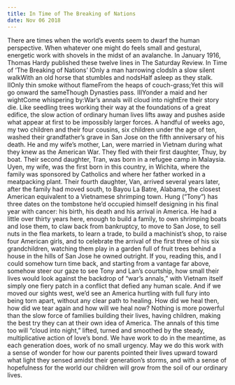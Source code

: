 ```yaml
---
title: In Time of The Breaking of Nations
date: Nov 06 2018
---
```


There are times when the world’s events seem to dwarf the human perspective. When whatever one might do feels small and gestural, energetic work with shovels in the midst of an avalanche. In January 1916, Thomas Hardy published these twelve lines in The Saturday Review. In Time of ‘The Breaking of Nations’ IOnly a man harrowing clodsIn a slow silent walkWith an old horse that stumbles and nodsHalf asleep as they stalk. IIOnly thin smoke without flameFrom the heaps of couch-grass;Yet this will go onward the sameThough Dynasties pass. IIIYonder a maid and her wightCome whispering by:War’s annals will cloud into nightEre their story die. Like seedling trees working their way at the foundations of a great edifice, the slow action of ordinary human lives lifts away and pushes aside what appear at first to be impossibly larger forces. A handful of weeks ago, my two children and their four cousins, six children under the age of ten, washed their grandfather’s grave in San Jose on the fifth anniversary of his death. He and my wife’s mother, Lan, were married in Vietnam during what they knew as the American War. They fled with their first daughter, Thuy, by boat. Their second daughter, Tran, was born in a refugee camp in Malaysia. Uyen, my wife, was the first born in this country, in Wichita, where the family was sponsored by Catholics and where her father worked in a meatpacking plant. Their fourth daughter, Van, arrived several years later, after the family had moved south, to Bayou La Batre, Alabama, the closest American equivalent to a Vietnamese shrimping town. Hung (“Tony”) has three dates on the tombstone he’d occupied himself designing in his final year with cancer: his birth, his death and his arrival in America. He had a little over thirty years here, enough to build a family, to own shrimping boats and lose them, to claw back from bankruptcy, to move to San Jose, to sell nuts in the flea markets, to learn a trade, to build a machinist’s shop, to raise four American girls, and to celebrate the arrival of the first three of his six grandchildren, watching them play in a garden full of fruit trees behind a house in the hills of San Jose he owned outright. If you, reading this, and I could somehow turn time back, and starting from a vantage far above, somehow steer our gaze to see Tony and Lan’s courtship, how small their lives would look against the backdrop of “war’s annals,” with Vietnam itself simply one fiery patch in a conflict that defied any human scale. And if we moved our sights west, we’d see an America hurtling with full fury into being torn apart, without any clear path to healing. How did we heal then, how did we tear again and how will we heal now? Nothing is more powerful than the slow force of families building their lives, having children, making the best try they can at their own idea of America. The annals of this time too will “cloud into night,” lifted, turned and smoothed by the steady, multiplicative action of love’s bond. We have work to do in the meantime, as each generation does, work of no small urgency. May we do this work with a sense of wonder for how our parents pointed their lives upward toward what light they sensed amidst their generation’s storms, and with a sense of hopefulness for the world our children will grow from the soil of our ordinary lives.
